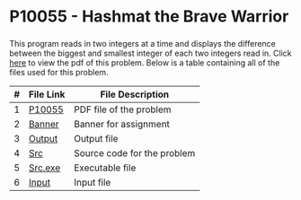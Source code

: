 # P10055 - Hashmat the Brave Warrior

### 
This program reads in two integers at a time and displays the difference between the
biggest and smallest integer of each two integers read in. Click [here](https://github.com/ShaunJPartridge/4883-PT-Partridge/blob/main/Assignments/P10055/10055.pdf) to view the pdf
of this problem. Below is a table containing all of the files used for this problem.

|   #   | File Link | File Description |
| :---: | ----------- | ---------------------- |
|   1    |    [P10055](https://github.com/ShaunJPartridge/4883-PT-Partridge/tree/main/Assignments/P10055)         | PDF file of the problem                       |
|   2    |    [Banner](https://github.com/ShaunJPartridge/4883-PT-Partridge/tree/main/Assignments/P10055)         | Banner for assignment                       |
|   3    |    [Output](https://github.com/ShaunJPartridge/4883-PT-Partridge/tree/main/Assignments/P10055)         | Output file                       |
|   4    |    [Src](https://github.com/ShaunJPartridge/4883-PT-Partridge/tree/main/Assignments/P10055)         | Source code for the problem                       |
|   5    |    [Src.exe](https://github.com/ShaunJPartridge/4883-PT-Partridge/tree/main/Assignments/P10055)         | Executable file                       |
|   6    |    [Input](https://github.com/ShaunJPartridge/4883-PT-Partridge/tree/main/Assignments/P10055)         | Input file                       |
